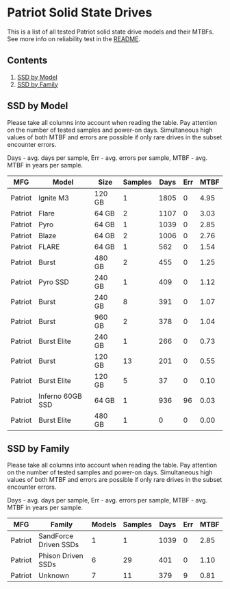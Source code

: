 Patriot Solid State Drives
==========================

This is a list of all tested Patriot solid state drive models and their MTBFs. See
more info on reliability test in the [README](https://github.com/bsdhw/SMART).

Contents
--------

1. [ SSD by Model  ](#ssd-by-model)
2. [ SSD by Family ](#ssd-by-family)

SSD by Model
------------

Please take all columns into account when reading the table. Pay attention on the
number of tested samples and power-on days. Simultaneous high values of both MTBF
and errors are possible if only rare drives in the subset encounter errors.

Days - avg. days per sample,
Err  - avg. errors per sample,
MTBF - avg. MTBF in years per sample.

| MFG       | Model              | Size   | Samples | Days  | Err   | MTBF |
|-----------|--------------------|--------|---------|-------|-------|------|
| Patriot   | Ignite M3          | 120 GB | 1       | 1805  | 0     | 4.95   |
| Patriot   | Flare              | 64 GB  | 2       | 1107  | 0     | 3.03   |
| Patriot   | Pyro               | 64 GB  | 1       | 1039  | 0     | 2.85   |
| Patriot   | Blaze              | 64 GB  | 2       | 1006  | 0     | 2.76   |
| Patriot   | FLARE              | 64 GB  | 1       | 562   | 0     | 1.54   |
| Patriot   | Burst              | 480 GB | 2       | 455   | 0     | 1.25   |
| Patriot   | Pyro SSD           | 240 GB | 1       | 409   | 0     | 1.12   |
| Patriot   | Burst              | 240 GB | 8       | 391   | 0     | 1.07   |
| Patriot   | Burst              | 960 GB | 2       | 378   | 0     | 1.04   |
| Patriot   | Burst Elite        | 240 GB | 1       | 266   | 0     | 0.73   |
| Patriot   | Burst              | 120 GB | 13      | 201   | 0     | 0.55   |
| Patriot   | Burst Elite        | 120 GB | 5       | 37    | 0     | 0.10   |
| Patriot   | Inferno 60GB SSD   | 64 GB  | 1       | 936   | 96    | 0.03   |
| Patriot   | Burst Elite        | 480 GB | 1       | 0     | 0     | 0.00   |

SSD by Family
-------------

Please take all columns into account when reading the table. Pay attention on the
number of tested samples and power-on days. Simultaneous high values of both MTBF
and errors are possible if only rare drives in the subset encounter errors.

Days - avg. days per sample,
Err  - avg. errors per sample,
MTBF - avg. MTBF in years per sample.

| MFG       | Family                 | Models | Samples | Days  | Err   | MTBF |
|-----------|------------------------|--------|---------|-------|-------|------|
| Patriot   | SandForce Driven SSDs  | 1      | 1       | 1039  | 0     | 2.85   |
| Patriot   | Phison Driven SSDs     | 6      | 29      | 401   | 0     | 1.10   |
| Patriot   | Unknown                | 7      | 11      | 379   | 9     | 0.81   |
